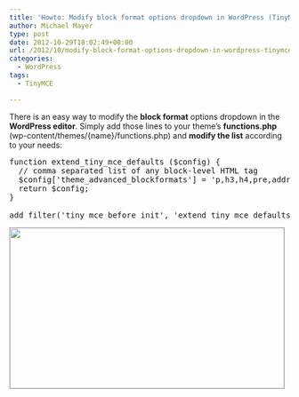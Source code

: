```yaml
---
title: 'Howto: Modify block format options dropdown in WordPress (TinyMCE)'
author: Michael Mayer
type: post
date: 2012-10-29T18:02:49+00:00
url: /2012/10/modify-block-format-options-dropdown-in-wordpress-tinymce/
categories:
  - WordPress
tags:
  - TinyMCE

---
```

There is an easy way to modify the **block format** options dropdown in the **WordPress editor**. Simply add those lines to your theme&#8217;s **functions.php** (wp-content/themes/{name}/functions.php) and **modify the list** according to your needs:

<pre>function extend_tiny_mce_defaults ($config) {
  // comma separated list of any block-level HTML tag 
  $config['theme_advanced_blockformats'] = 'p,h3,h4,pre,address'; 
  return $config;
}

add_filter('tiny_mce_before_init', 'extend_tiny_mce_defaults', 100);</pre>

<img class="alignnone size-full wp-image-2052" style="border: 1px solid #aaaaaa;" title="WordPress block format dropdown" src="http://lastzero.net/wp-content/uploads/2012/10/tinymce1.png" alt="" width="493" height="289" />